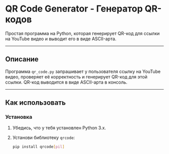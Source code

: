 # QR Code Generator - Генератор QR-кодов

Простая программа на Python, которая генерирует QR-код для ссылки на YouTube видео и выводит его в виде ASCII-арта.

---

## Описание

Программа `qr_code.py` запрашивает у пользователя ссылку на YouTube видео, проверяет её корректность и генерирует QR-код для этой ссылки. QR-код выводится в виде ASCII-арта в консоль.

---

## Как использовать

### Установка

1. Убедись, что у тебя установлен Python 3.x.
2. Установи библиотеку `qrcode`:

   ```bash
   pip install qrcode[pil]

